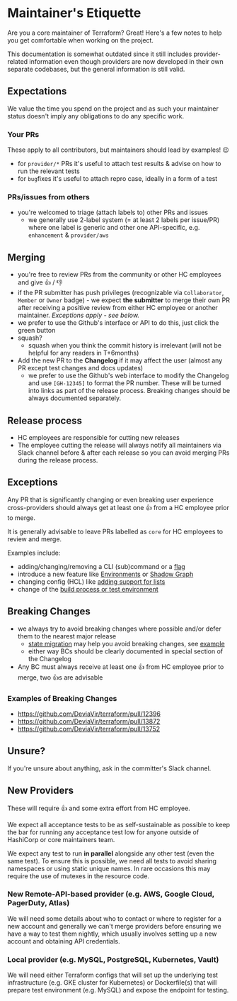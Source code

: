 # Maintainer's Etiquette

Are you a core maintainer of Terraform? Great! Here's a few notes
to help you get comfortable when working on the project.

This documentation is somewhat outdated since it still includes provider-related
information even though providers are now developed in their own separate
codebases, but the general information is still valid.

## Expectations

We value the time you spend on the project and as such your maintainer status
doesn't imply any obligations to do any specific work.

### Your PRs

These apply to all contributors, but maintainers should lead by examples! :wink:

 - for `provider/*` PRs it's useful to attach test results & advise on how to run the relevant tests
 - for `bug`fixes it's useful to attach repro case, ideally in a form of a test

### PRs/issues from others

 - you're welcomed to triage (attach labels to) other PRs and issues
   - we generally use 2-label system (= at least 2 labels per issue/PR) where one label is generic and other one API-specific, e.g. `enhancement` & `provider/aws`

## Merging

 - you're free to review PRs from the community or other HC employees and give :+1: / :-1:
 - if the PR submitter has push privileges (recognizable via `Collaborator`, `Member` or `Owner` badge) - we expect **the submitter** to merge their own PR after receiving a positive review from either HC employee or another maintainer. _Exceptions apply - see below._
 - we prefer to use the Github's interface or API to do this, just click the green button
 - squash?
   - squash when you think the commit history is irrelevant (will not be helpful for any readers in T+6months)
 - Add the new PR to the **Changelog** if it may affect the user (almost any PR except test changes and docs updates)
   - we prefer to use the Github's web interface to modify the Changelog and use `[GH-12345]` to format the PR number. These will be turned into links as part of the release process. Breaking changes should be always documented separately.

## Release process

 - HC employees are responsible for cutting new releases
 - The employee cutting the release will always notify all maintainers via Slack channel before & after each release
	so you can avoid merging PRs during the release process.

## Exceptions

Any PR that is significantly changing or even breaking user experience cross-providers should always get at least one :+1: from a HC employee prior to merge.

It is generally advisable to leave PRs labelled as `core` for HC employees to review and merge.

Examples include:
 - adding/changing/removing a CLI (sub)command or a [flag](https://github.com/DeviaVir/terraform/pull/12939)
 - introduce a new feature like [Environments](https://github.com/DeviaVir/terraform/pull/12182) or [Shadow Graph](https://github.com/DeviaVir/terraform/pull/9334)
 - changing config (HCL) like [adding support for lists](https://github.com/DeviaVir/terraform/pull/6322)
 - change of the [build process or test environment](https://github.com/DeviaVir/terraform/pull/9355)

## Breaking Changes

 - we always try to avoid breaking changes where possible and/or defer them to the nearest major release
   - [state migration](https://github.com/DeviaVir/terraform/blob/2fe5976aec290f4b53f07534f4cde13f6d877a3f/helper/schema/resource.go#L33-L56) may help you avoid breaking changes, see [example](https://github.com/DeviaVir/terraform/blob/351c6bed79abbb40e461d3f7d49fe4cf20bced41/builtin/providers/aws/resource_aws_route53_record_migrate.go)
   - either way BCs should be clearly documented in special section of the Changelog
 - Any BC must always receive at least one :+1: from HC employee prior to merge, two :+1:s are advisable

 ### Examples of Breaking Changes

  - https://github.com/DeviaVir/terraform/pull/12396
  - https://github.com/DeviaVir/terraform/pull/13872
  - https://github.com/DeviaVir/terraform/pull/13752

## Unsure?

If you're unsure about anything, ask in the committer's Slack channel.

## New Providers

These will require :+1: and some extra effort from HC employee.

We expect all acceptance tests to be as self-sustainable as possible
to keep the bar for running any acceptance test low for anyone
outside of HashiCorp or core maintainers team.

We expect any test to run **in parallel** alongside any other test (even the same test).
To ensure this is possible, we need all tests to avoid sharing namespaces or using static unique names.
In rare occasions this may require the use of mutexes in the resource code.

### New Remote-API-based provider (e.g. AWS, Google Cloud, PagerDuty, Atlas)

We will need some details about who to contact or where to register for a new account
and generally we can't merge providers before ensuring we have a way to test them nightly,
which usually involves setting up a new account and obtaining API credentials.

### Local provider (e.g. MySQL, PostgreSQL, Kubernetes, Vault)

We will need either Terraform configs that will set up the underlying test infrastructure
(e.g. GKE cluster for Kubernetes) or Dockerfile(s) that will prepare test environment (e.g. MySQL)
and expose the endpoint for testing.

